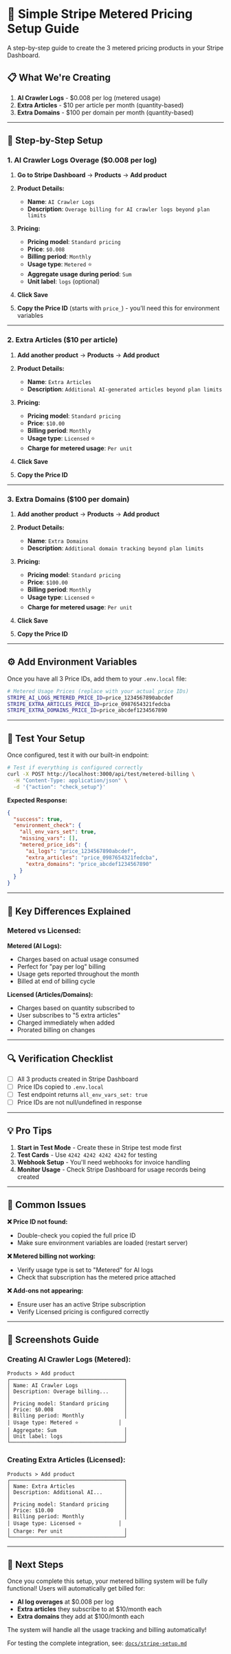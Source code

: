 # 🎯 **Simple Stripe Metered Pricing Setup Guide**

A step-by-step guide to create the 3 metered pricing products in your Stripe Dashboard.

## **📋 What We're Creating**

1. **AI Crawler Logs** - $0.008 per log (metered usage)
2. **Extra Articles** - $10 per article per month (quantity-based)
3. **Extra Domains** - $100 per domain per month (quantity-based)

---

## **🚀 Step-by-Step Setup**

### **1. AI Crawler Logs Overage ($0.008 per log)**

1. **Go to Stripe Dashboard** → **Products** → **Add product**

2. **Product Details:**
   - **Name**: `AI Crawler Logs`
   - **Description**: `Overage billing for AI crawler logs beyond plan limits`

3. **Pricing:**
   - **Pricing model**: `Standard pricing`
   - **Price**: `$0.008` 
   - **Billing period**: `Monthly`
   - **Usage type**: `Metered` ⭐
   - **Aggregate usage during period**: `Sum`
   - **Unit label**: `logs` (optional)

4. **Click Save**

5. **Copy the Price ID** (starts with `price_`) - you'll need this for environment variables

---

### **2. Extra Articles ($10 per article)**

1. **Add another product** → **Products** → **Add product**

2. **Product Details:**
   - **Name**: `Extra Articles`
   - **Description**: `Additional AI-generated articles beyond plan limits`

3. **Pricing:**
   - **Pricing model**: `Standard pricing`
   - **Price**: `$10.00`
   - **Billing period**: `Monthly`
   - **Usage type**: `Licensed` ⭐
   - **Charge for metered usage**: `Per unit`

4. **Click Save**

5. **Copy the Price ID**

---

### **3. Extra Domains ($100 per domain)**

1. **Add another product** → **Products** → **Add product**

2. **Product Details:**
   - **Name**: `Extra Domains`
   - **Description**: `Additional domain tracking beyond plan limits`

3. **Pricing:**
   - **Pricing model**: `Standard pricing`
   - **Price**: `$100.00`
   - **Billing period**: `Monthly`
   - **Usage type**: `Licensed` ⭐
   - **Charge for metered usage**: `Per unit`

4. **Click Save**

5. **Copy the Price ID**

---

## **⚙️ Add Environment Variables**

Once you have all 3 Price IDs, add them to your `.env.local` file:

```bash
# Metered Usage Prices (replace with your actual price IDs)
STRIPE_AI_LOGS_METERED_PRICE_ID=price_1234567890abcdef
STRIPE_EXTRA_ARTICLES_PRICE_ID=price_0987654321fedcba  
STRIPE_EXTRA_DOMAINS_PRICE_ID=price_abcdef1234567890
```
---

## **🧪 Test Your Setup**

Once configured, test it with our built-in endpoint:

```bash
# Test if everything is configured correctly
curl -X POST http://localhost:3000/api/test/metered-billing \
  -H "Content-Type: application/json" \
  -d '{"action": "check_setup"}'
```

**Expected Response:**
```json
{
  "success": true,
  "environment_check": {
    "all_env_vars_set": true,
    "missing_vars": [],
    "metered_price_ids": {
      "ai_logs": "price_1234567890abcdef",
      "extra_articles": "price_0987654321fedcba",
      "extra_domains": "price_abcdef1234567890"
    }
  }
}
```

---

## **🎯 Key Differences Explained**

### **Metered vs Licensed:**

**Metered (AI Logs):**
- Charges based on actual usage consumed
- Perfect for "pay per log" billing
- Usage gets reported throughout the month
- Billed at end of billing cycle

**Licensed (Articles/Domains):**
- Charges based on quantity subscribed to  
- User subscribes to "5 extra articles"
- Charged immediately when added
- Prorated billing on changes

---

## **🔍 Verification Checklist**

- [ ] All 3 products created in Stripe Dashboard
- [ ] Price IDs copied to `.env.local`
- [ ] Test endpoint returns `all_env_vars_set: true`
- [ ] Price IDs are not null/undefined in response

---

## **💡 Pro Tips**

1. **Start in Test Mode** - Create these in Stripe test mode first
2. **Test Cards** - Use `4242 4242 4242 4242` for testing
3. **Webhook Setup** - You'll need webhooks for invoice handling
4. **Monitor Usage** - Check Stripe Dashboard for usage records being created

---

## **🚨 Common Issues**

**❌ Price ID not found:**
- Double-check you copied the full price ID
- Make sure environment variables are loaded (restart server)

**❌ Metered billing not working:**
- Verify usage type is set to "Metered" for AI logs
- Check that subscription has the metered price attached

**❌ Add-ons not appearing:**
- Ensure user has an active Stripe subscription
- Verify Licensed pricing is configured correctly

---

## **📸 Screenshots Guide**

### Creating AI Crawler Logs (Metered):
```
Products > Add product
┌─────────────────────────────────────┐
│ Name: AI Crawler Logs               │
│ Description: Overage billing...     │
│                                     │
│ Pricing model: Standard pricing     │
│ Price: $0.008                       │
│ Billing period: Monthly             │
│ Usage type: Metered ⭐             │
│ Aggregate: Sum                      │
│ Unit label: logs                    │
└─────────────────────────────────────┘
```

### Creating Extra Articles (Licensed):
```
Products > Add product
┌─────────────────────────────────────┐
│ Name: Extra Articles                │
│ Description: Additional AI...       │
│                                     │
│ Pricing model: Standard pricing     │
│ Price: $10.00                       │
│ Billing period: Monthly             │
│ Usage type: Licensed ⭐            │
│ Charge: Per unit                    │
└─────────────────────────────────────┘
```

---

## **🎉 Next Steps**

Once you complete this setup, your metered billing system will be fully functional! Users will automatically get billed for:

- **AI log overages** at $0.008 per log
- **Extra articles** they subscribe to at $10/month each  
- **Extra domains** they add at $100/month each

The system will handle all the usage tracking and billing automatically!

For testing the complete integration, see: [`docs/stripe-setup.md`](./stripe-setup.md) 
